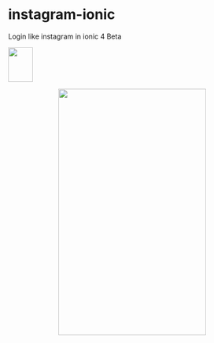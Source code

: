 # instagram-ionic
Login like instagram in ionic 4 Beta

<a href="https://instagram-3034e.firebaseapp.com">
  <img  src="https://cdn.worldvectorlogo.com/logos/firebase-1.svg" width="50" height="70"/>
</a>

<p align="center">
<img  src="http://g.recordit.co/vQl2KUV8OK.gif" width="300" height="500" />
